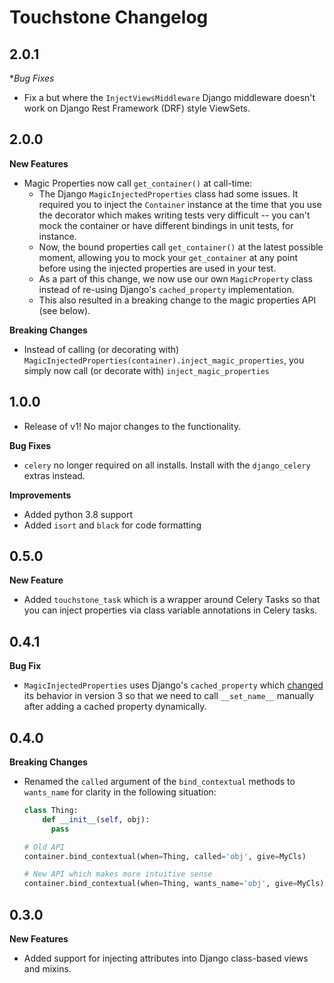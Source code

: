 # Touchstone Changelog

## 2.0.1
**Bug Fixes*
* Fix a but where the `InjectViewsMiddleware` Django middleware doesn't work
  on Django Rest Framework (DRF) style ViewSets.

## 2.0.0
**New Features**
* Magic Properties now call `get_container()` at call-time:
  * The Django `MagicInjectedProperties` class had some issues. It required you to
    inject the `Container` instance at the time that you use the decorator which makes
    writing tests very difficult -- you can't mock the container or have different
    bindings in unit tests, for instance. 
  * Now, the bound properties call `get_container()` at the latest possible moment,
    allowing you to mock your `get_container` at any point before using the 
    injected properties are used in your test.
  * As a part of this change, we now use our own `MagicProperty` class instead
    of re-using Django's `cached_property` implementation.
  * This also resulted in a breaking change to the magic properties API (see below).
    
**Breaking Changes**
* Instead of calling (or decorating with) 
  `MagicInjectedProperties(container).inject_magic_properties`,
  you simply now call (or decorate with) `inject_magic_properties`

## 1.0.0
* Release of v1! No major changes to the functionality.

**Bug Fixes**
* `celery` no longer required on all installs. Install with the `django_celery` extras instead.

**Improvements**
* Added python 3.8 support
* Added `isort` and `black` for code formatting

## 0.5.0
**New Feature**
* Added `touchstone_task` which is a wrapper around Celery Tasks so that you can inject
properties via class variable annotations in Celery tasks.

## 0.4.1
**Bug Fix**
* `MagicInjectedProperties` uses Django's `cached_property` which [changed](https://github.com/django/django/commit/06076999026091cf007d8ea69146340a361259f8#diff-31c53995d28395e13d586859808522f6) 
its behavior in version 3 so that we need to call `__set_name__` manually after adding a cached property dynamically. 

## 0.4.0
**Breaking Changes**
* Renamed the `called` argument of the `bind_contextual` methods to `wants_name`
  for clarity in the following situation:
  ```python
  class Thing:
      def __init__(self, obj):
        pass

  # Old API
  container.bind_contextual(when=Thing, called='obj', give=MyCls)

  # New API which makes more intuitive sense
  container.bind_contextual(when=Thing, wants_name='obj', give=MyCls)
  ```

## 0.3.0
**New Features**
* Added support for injecting attributes into Django class-based views and mixins.
